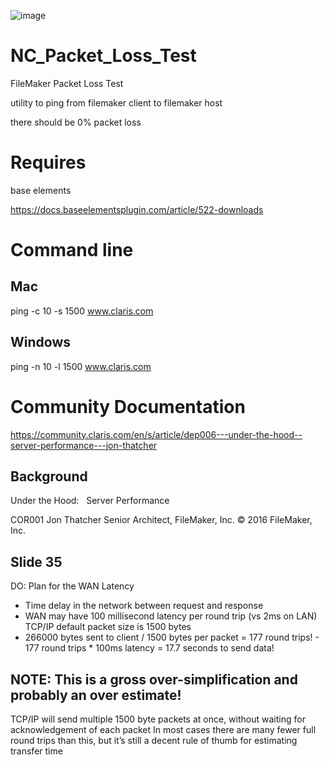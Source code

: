 ![image](https://user-images.githubusercontent.com/597763/193428704-e9678726-1016-423e-ad23-24703849ad6f.png)


# NC_Packet_Loss_Test
FileMaker Packet Loss Test

utility to ping from filemaker client to filemaker host

there should be 0% packet loss

# Requires 

base elements

https://docs.baseelementsplugin.com/article/522-downloads

# Command line

## Mac
ping -c 10 -s 1500 www.claris.com

## Windows
ping -n 10 -l 1500 www.claris.com


# Community Documentation
https://community.claris.com/en/s/article/dep006---under-the-hood--server-performance---jon-thatcher

## Background
Under the Hood:   Server Performance
 
COR001
Jon Thatcher
Senior Architect, FileMaker, Inc.
© 2016 FileMaker, Inc.

## Slide 35
DO: Plan for the WAN
Latency
- Time delay in the network between request and response
- WAN may have 100 millisecond latency per round trip (vs 2ms on LAN)
TCP/IP default packet size is 1500 bytes
- 266000 bytes sent to client / 1500 bytes per packet = 177 round trips! - 177 round trips * 100ms latency = 17.7 seconds to send data!
 
## NOTE: This is a gross over-simplification and probably an over estimate!
TCP/IP will send multiple 1500 byte packets at once, without waiting for acknowledgement of each packet
In most cases there are many fewer full round trips than this, but it’s still a decent rule of thumb for estimating transfer time
